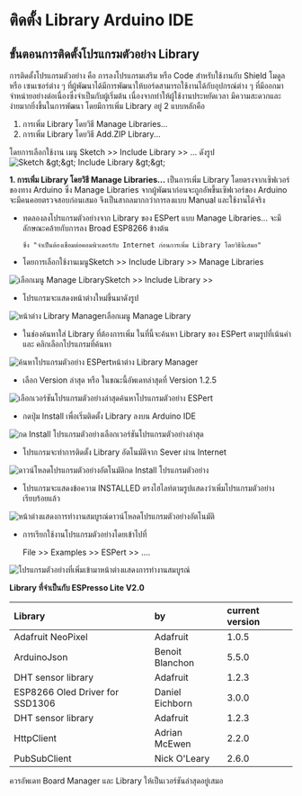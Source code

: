 # ติดตั้ง Library Arduino IDE

## ขั้นตอนการติดตั้งโปรแกรมตัวอย่าง Library <a id="&#xE02;&#xE31;&#xE49;&#xE19;&#xE15;&#xE2D;&#xE19;&#xE01;&#xE32;&#xE23;&#xE15;&#xE34;&#xE14;&#xE15;&#xE31;&#xE49;&#xE07;&#xE42;&#xE1B;&#xE23;&#xE41;&#xE01;&#xE23;&#xE21;&#xE15;&#xE31;&#xE27;&#xE2D;&#xE22;&#xE48;&#xE32;&#xE07;-library"></a>

การติดตั้งโปรแกรมตัวอย่าง คือ การลงโปรแกรมเสริม หรือ Code สำหรับใช้งานกับ Shield โมดูล หรือ เซนเซอร์ต่าง ๆ ที่ผู้พัฒนาได้มีการพัฒนาให้บอร์ดสามารถใช้งานได้กับอุปกรณ์ต่าง ๆ ที่มีออกมาจำหน่ายอย่างต่อเนื่องซึ่งจำเป็นกับผู้เริ่มต้น เนื่องจากทำให้ผู้ใช้งานประหยัดเวลา มีความสะดวกและ ง่ายมากยิ่งขึ้นในการพัฒนา โดยมีการเพิ่ม Library อยู่ 2 แบบหลักคือ

1. การเพิ่ม Library โดยวิธี Manage Libraries...
2. การเพิ่ม Library โดยวิธี Add.ZIP Library...

โดยการเลือกใช้งาน เมนู Sketch &gt;&gt; Include Library &gt;&gt; ... ดังรูป ![Sketch &amp;gt;&amp;gt; Include Library &amp;gt;&amp;gt;](https://nazt-cmmc.gitbooks.io/cmmc-iot-books/content/images/introduction17.JPG)

**1. การเพิ่ม Library โดยวิธี Manage Libraries...** เป็นการเพิ่ม Library โดยตรงจากเซิฟเวอร์ของทาง Arduino ซึ่ง Manage Libraries จากผู้พัฒนาก่อนจะถูกอัพขึ้นเซิฟเวอร์ของ Arduino จะมีคนคอยตรวจสอบก่อนเสมอ จึงเป็นสากลมากกว่าการลงแบบ Manual และใช้งานได้จริง

* ทดลองลงโปรแกรมตัวอย่างจาก Library ของ ESPert แบบ Manage Libraries... จะมีลักษณะคล้ายกับการลง Broad ESP8266 ข้างต้น

  ```text
  ซึ่ง "จำเป็นต้องเชื่อมต่อคอมพิวเตอร์กับ Internet ก่อนการเพิ่ม Library โดยวิธีนี้เสมอ"
  ```

* โดยการเลือกใช้งานเมนูSketch &gt;&gt; Include Library &gt;&gt; Manage Libraries

![&#xE40;&#xE25;&#xE37;&#xE2D;&#xE01;&#xE40;&#xE21;&#xE19;&#xE39; Manage Library](https://nazt-cmmc.gitbooks.io/cmmc-iot-books/content/images/introduction18.JPG)Sketch &gt;&gt; Include Library &gt;&gt;

* โปรแกรมจะแสดงหน้าต่างใหม่ขึ้นมาดังรูป

![&#xE2B;&#xE19;&#xE49;&#xE32;&#xE15;&#xE48;&#xE32;&#xE07; Library Manager](https://nazt-cmmc.gitbooks.io/cmmc-iot-books/content/images/introduction19.JPG)เลือกเมนู Manage Library

* ในช่องค้นหาใส่ Library ที่ต้องการเพิ่ม ในที่นี้จะค้นหา Library ของ ESPert ตามรูปที่เน้นคำและ คลิกเลือกโปรแกรมที่ค้นหา

![&#xE04;&#xE49;&#xE19;&#xE2B;&#xE32;&#xE42;&#xE1B;&#xE23;&#xE41;&#xE01;&#xE23;&#xE21;&#xE15;&#xE31;&#xE27;&#xE2D;&#xE22;&#xE48;&#xE32;&#xE07; ESPert](https://nazt-cmmc.gitbooks.io/cmmc-iot-books/content/images/introduction20.JPG)หน้าต่าง Library Manager

* เลือก Version ล่าสุด หรือ ในขณะนี้อัพเดทล่าสุดที่ Version 1.2.5

![&#xE40;&#xE25;&#xE37;&#xE2D;&#xE01;&#xE40;&#xE27;&#xE2D;&#xE23;&#xE4C;&#xE0A;&#xE31;&#xE19;&#xE42;&#xE1B;&#xE23;&#xE41;&#xE01;&#xE23;&#xE21;&#xE15;&#xE31;&#xE27;&#xE2D;&#xE22;&#xE48;&#xE32;&#xE07;&#xE25;&#xE48;&#xE32;&#xE2A;&#xE38;&#xE14;](https://nazt-cmmc.gitbooks.io/cmmc-iot-books/content/images/introduction21.JPG)ค้นหาโปรแกรมตัวอย่าง ESPert

* กดปุ่ม Install เพื่อเริ่มติดตั้ง Library ลงบน Arduino IDE

![&#xE01;&#xE14; Install &#xE42;&#xE1B;&#xE23;&#xE41;&#xE01;&#xE23;&#xE21;&#xE15;&#xE31;&#xE27;&#xE2D;&#xE22;&#xE48;&#xE32;&#xE07;](https://nazt-cmmc.gitbooks.io/cmmc-iot-books/content/images/introduction22.JPG)เลือกเวอร์ชันโปรแกรมตัวอย่างล่าสุด

* โปรแกรมจะทำการติดตั้ง Library อัตโนมัติจาก Sever ผ่าน Internet

![&#xE14;&#xE32;&#xE27;&#xE19;&#xE4C;&#xE42;&#xE2B;&#xE25;&#xE14;&#xE42;&#xE1B;&#xE23;&#xE41;&#xE01;&#xE23;&#xE21;&#xE15;&#xE31;&#xE27;&#xE2D;&#xE22;&#xE48;&#xE32;&#xE07;&#xE2D;&#xE31;&#xE15;&#xE42;&#xE19;&#xE21;&#xE31;&#xE15;&#xE34;](https://nazt-cmmc.gitbooks.io/cmmc-iot-books/content/images/introduction23.JPG)กด Install โปรแกรมตัวอย่าง

* โปรแกรมจะแสดงข้อความ INSTALLED ตรงไฮไลท์ตามรูปแสดงว่าเพิ่มโปรแกรมตัวอย่างเรียบร้อยแล้ว

![&#xE2B;&#xE19;&#xE49;&#xE32;&#xE15;&#xE48;&#xE32;&#xE07;&#xE41;&#xE2A;&#xE14;&#xE07;&#xE01;&#xE32;&#xE23;&#xE17;&#xE33;&#xE07;&#xE32;&#xE19;&#xE2A;&#xE21;&#xE1A;&#xE39;&#xE23;&#xE13;&#xE4C;](https://nazt-cmmc.gitbooks.io/cmmc-iot-books/content/images/introduction24.JPG)ดาวน์โหลดโปรแกรมตัวอย่างอัตโนมัติ

* การเรียกใช้งานโปรแกรมตัวอย่างโดยเข้าไปที่

  File &gt;&gt; Examples &gt;&gt; ESPert &gt;&gt; ....

![&#xE42;&#xE1B;&#xE23;&#xE41;&#xE01;&#xE23;&#xE21;&#xE15;&#xE31;&#xE27;&#xE2D;&#xE22;&#xE48;&#xE32;&#xE07;&#xE17;&#xE35;&#xE48;&#xE40;&#xE1E;&#xE34;&#xE48;&#xE21;&#xE40;&#xE02;&#xE49;&#xE32;&#xE21;&#xE32;](https://nazt-cmmc.gitbooks.io/cmmc-iot-books/content/images/introduction25.JPG)หน้าต่างแสดงการทำงานสมบูรณ์

**Library ที่จำเป็นกับ ESPresso Lite V2.0**

| Library | by | current version |
| :--- | :--- | :--- |
| Adafruit NeoPixel | Adafruit | 1.0.5 |
| ArduinoJson | Benoit Blanchon | 5.5.0 |
| DHT sensor library | Adafruit | 1.2.3 |
| ESP8266 Oled Driver for SSD1306 | Daniel Eichborn | 3.0.0 |
| DHT sensor library | Adafruit | 1.2.3 |
| HttpClient | Adrian McEwen | 2.2.0 |
| PubSubClient | Nick O'Leary | 2.6.0 |

ควรอัพเดท Board Manager และ Library ให้เป็นเวอร์ชันล่าสุดอยู่เสมอ

